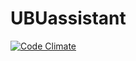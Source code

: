 # UBUassistant

[![Code Climate](https://codeclimate.com/github/cloudfoundry/membrane.png)](https://codeclimate.com/github/DanielSantidrian/UBUassistant)
